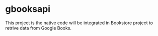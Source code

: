 # gbooksapi
This project is the native code will be integrated in Bookstore project to retrive data from Google Books.
